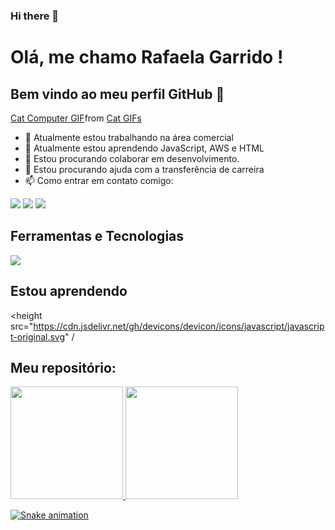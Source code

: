 ### Hi there 👋
# Olá, me chamo Rafaela Garrido ! 
## Bem vindo ao meu perfil GitHub 👋
<div class="tenor-gif-embed" data-postid="17611078" data-share-method="host" data-aspect-ratio="1.30081" data-width="100%"><a href="https://tenor.com/view/cat-computer-mouse-notebook-developer-gif-17611078">Cat Computer GIF</a>from <a href="https://tenor.com/search/cat-gifs">Cat GIFs</a></div> <script type="text/javascript" async src="https://tenor.com/embed.js"></script>

- 🔭 Atualmente estou trabalhando na área comercial
- 🌱 Atualmente estou aprendendo JavaScript, AWS e HTML
- 👯 Estou procurando colaborar em desenvolvimento.
- 🤔 Estou procurando ajuda com a transferência de carreira
- 📫 Como entrar em contato comigo: 
 <div>
<a href="https://instagram.com/rafisgarrido" target="_blank"><img src="https://img.shields.io/badge/-Instagram-%23E4405F?style=for-the-badge&logo=instagram&logoColor=white" target="_blank"></a>
<a href = "mailto:rafascgarrido@gmail.com"><img src="https://img.shields.io/badge/Gmail-D14836?style=for-the-badge&logo=gmail&logoColor=white" target="_blank"></a>
<a href="https://www.linkedin.com/in/rafaela-garrido-a88b021b0/" target="_blank"><img src="https://img.shields.io/badge/-LinkedIn-%230077B5?style=for-the-badge&logo=linkedin&logoColor=white" target="_blank"></a>   
</div>


## Ferramentas e Tecnologias
<img src="https://cdn.jsdelivr.net/gh/devicons/devicon/icons/c/c-original.svg" />

## Estou aprendendo
<height src="https://cdn.jsdelivr.net/gh/devicons/devicon/icons/javascript/javascript-original.svg" /       <height src="https://cdn.jsdelivr.net/gh/devicons/devicon/icons/html5/html5-original.svg" />
<height src="https://cdn.jsdelivr.net/gh/devicons/devicon/icons/amazonwebservices/amazonwebservices-original-wordmark.svg" />


## Meu repositório:
<div>
<a href="https://github.com/rafisgarrido">
<img height="180em" src="https://github-readme-stats.vercel.app/api/top-langs/?username=rafisgarrido&layout=compact&langs_count=7&theme=dracula"/>
<img height="180em" src="https://github-readme-stats.vercel.app/api?rafisgarrido&show_icons=true&theme=dracula&include_all_commits=true&count_private=true"/>
</div>
  
 ![Snake animation](https://github.com/rafisgarrido/rafisgarrido/blob/output/github-contribution-grid-snake.svg)
